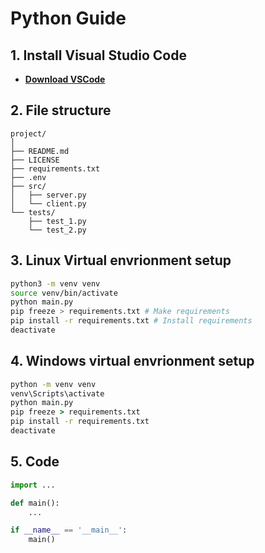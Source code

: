 # Python Guide

## 1. Install Visual Studio Code
- **[Download VSCode](https://code.visualstudio.com/Download)**

## 2. File structure
    project/
    │
    ├── README.md
    ├── LICENSE
    ├── requirements.txt
    ├── .env
    ├── src/
    │   ├── server.py
    │   └── client.py
    └── tests/
        ├── test_1.py
        └── test_2.py
## 3. Linux Virtual envrionment setup
```sh
python3 -m venv venv
source venv/bin/activate
python main.py
pip freeze > requirements.txt # Make requirements
pip install -r requirements.txt # Install requirements
deactivate
```

## 4. Windows virtual envrionment setup
```bat
python -m venv venv
venv\Scripts\activate
python main.py
pip freeze > requirements.txt
pip install -r requirements.txt
deactivate
```

## 5. Code
```py
import ...

def main():
    ...

if __name__ == '__main__':
    main()
```
